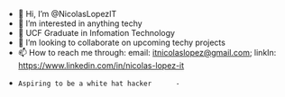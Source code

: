 - 👋 Hi, I’m @NicolasLopezIT
- 👀 I’m interested in anything techy
- 🌱 UCF Graduate in Infomation Technology
- 💞️ I’m looking to collaborate on upcoming techy projects
- 📫 How to reach me through: email: itnicolaslopez@gmail.com; linkIn: https://www.linkedin.com/in/nicolas-lopez-it
-     Aspiring to be a white hat hacker      -

<!---
NicolasLopezIT/NicolasLopezIT is a ✨ special ✨ repository because its `README.md` (this file) appears on your GitHub profile.
You can click the Preview link to take a look at your changes.
--->
